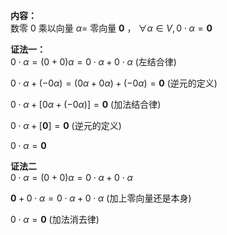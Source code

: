 **内容：**  
数零 $0$ 乘以向量 $\alpha=$ 零向量 $\mathbf{0}$ ， $\forall\alpha\in V, 0\cdot\alpha=\mathbf{0}$   
  
**证法一：**  
 $0\cdot\alpha=(0+0)\alpha  
=0\cdot\alpha+0\cdot\alpha$ (左结合律)  
  
 $0\cdot\alpha+(-0\alpha)=(0\alpha+0\alpha)  
+(-0\alpha)=\mathbf{0}$ (逆元的定义)  
  
 $0\cdot\alpha+[0\alpha+(-0\alpha)]  
=\mathbf{0}$ (加法结合律)  
  
 $0\cdot\alpha+[\mathbf{0}]=\mathbf{0}$ (逆元的定义)  
  
 $0\cdot\alpha=\mathbf{0}$   
  
**证法二**  
 $0\cdot\alpha=(0+0)\alpha  
=0\cdot\alpha+0\cdot\alpha$   
  
 $\mathbf{0}+0\cdot\alpha  
=0\cdot\alpha+0\cdot\alpha$ (加上零向量还是本身)  
  
 $0\cdot\alpha=\mathbf{0}$ (加法消去律)  
